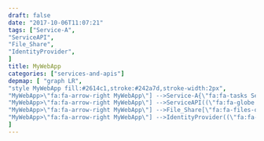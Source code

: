 ```yaml
---
draft: false
date: "2017-10-06T11:07:21"
tags: ["Service-A",
"ServiceAPI",
"File_Share",
"IdentityProvider",
]
title: MyWebApp
categories: ["services-and-apis"]
depmap: [ "graph LR",
"style MyWebApp fill:#2614c1,stroke:#242a7d,stroke-width:2px",
"MyWebApp>\"fa:fa-arrow-right MyWebApp\"] -->Service-A{\"fa:fa-tasks Service-A\"}",
"MyWebApp>\"fa:fa-arrow-right MyWebApp\"] -->ServiceAPI((\"fa:fa-globe ServiceAPI\"))",
"MyWebApp>\"fa:fa-arrow-right MyWebApp\"] -->File_Share[\"fa:fa-files-o File_Share\"]",
"MyWebApp>\"fa:fa-arrow-right MyWebApp\"] -->IdentityProvider((\"fa:fa-globe IdentityProvider\"))",
]
---
```

